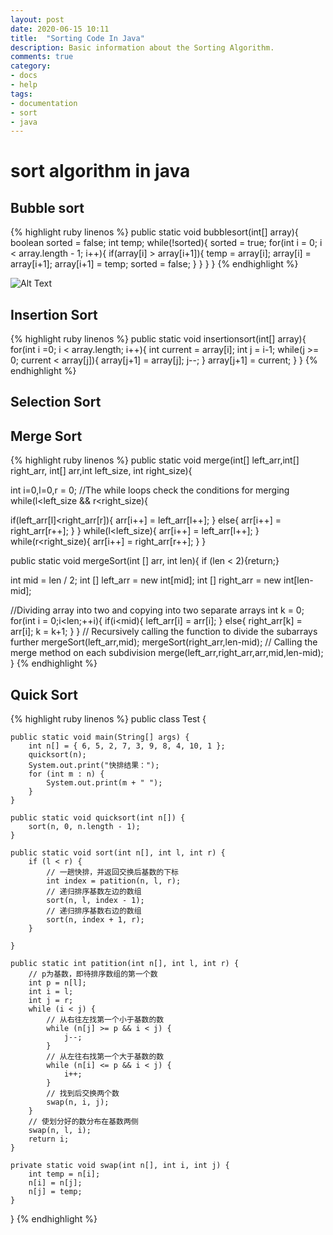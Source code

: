 ```yaml
---
layout: post
date: 2020-06-15 10:11
title:  "Sorting Code In Java"
description: Basic information about the Sorting Algorithm.
comments: true
category: 
- docs
- help
tags:
- documentation
- sort
- java
---
```



# sort algorithm in java

## Bubble sort
{% highlight ruby linenos %}
public static void bubblesort(int[] array){
	boolean sorted = false;
	int temp;
	while(!sorted){
		sorted = true;
		for(int i = 0; i < array.length - 1; i++){
			if(array[i] > array[i+1]){
				temp = array[i];
				array[i] = array[i+1];
				array[i+1] = temp;
				sorted = false;
			}
		}
	}
} 
{% endhighlight %}

![Alt Text](https://images.unsplash.com/photo-1449247709967-d4461a6a6103?ixlib=rb-0.3.5&q=80&fm=jpg&crop=entropy&s=d1b9ba0f56bbb8a965d26e8c4177f4af)
<!--more-->
## Insertion Sort
{% highlight ruby linenos %}
public static void insertionsort(int[] array){
	for(int i =0; i < array.length; i++){
		int current = array[i];
		int j = i-1;
		while(j >= 0; current < array[j]){
			array[j+1] = array[j];
			j--;
		}
		array[j+1] = current;
	}
}
{% endhighlight %}

## Selection Sort


## Merge Sort
{% highlight ruby linenos %}
public static void merge(int[] left_arr,int[] right_arr, int[] arr,int left_size, int right_size){

int i=0,l=0,r = 0;
//The while loops check the conditions for merging
while(l<left_size && r<right_size){

  if(left_arr[l]<right_arr[r]){
      arr[i++] = left_arr[l++];
  }
  else{
      arr[i++] = right_arr[r++];
  }
}
while(l<left_size){
  arr[i++] = left_arr[l++];
}
while(r<right_size){
arr[i++] = right_arr[r++];
}
}

public static void mergeSort(int [] arr, int len){
if (len < 2){return;}

int mid = len / 2;
int [] left_arr = new int[mid];
int [] right_arr = new int[len-mid];

//Dividing array into two and copying into two separate arrays
int k = 0;
for(int i = 0;i<len;++i){
  if(i<mid){
      left_arr[i] = arr[i];
  }
  else{
      right_arr[k] = arr[i];
      k = k+1;
  }
}
// Recursively calling the function to divide the subarrays further
mergeSort(left_arr,mid);
mergeSort(right_arr,len-mid);
// Calling the merge method on each subdivision
merge(left_arr,right_arr,arr,mid,len-mid);
}
{% endhighlight %}

## Quick Sort
{% highlight ruby linenos %}
public class Test {

	public static void main(String[] args) {
		int n[] = { 6, 5, 2, 7, 3, 9, 8, 4, 10, 1 };
		quicksort(n);
		System.out.print("快排结果：");
		for (int m : n) {
			System.out.print(m + " ");
		}
	}

	public static void quicksort(int n[]) {
		sort(n, 0, n.length - 1);
	}

	public static void sort(int n[], int l, int r) {
		if (l < r) {
			// 一趟快排，并返回交换后基数的下标
			int index = patition(n, l, r);
			// 递归排序基数左边的数组
			sort(n, l, index - 1);
			// 递归排序基数右边的数组
			sort(n, index + 1, r);
		}

	}

	public static int patition(int n[], int l, int r) {
		// p为基数，即待排序数组的第一个数
		int p = n[l];
		int i = l;
		int j = r;
		while (i < j) {
			// 从右往左找第一个小于基数的数
			while (n[j] >= p && i < j) {
				j--;
			}
			// 从左往右找第一个大于基数的数
			while (n[i] <= p && i < j) {
				i++;
			}
			// 找到后交换两个数
			swap(n, i, j);
		}
		// 使划分好的数分布在基数两侧
		swap(n, l, i);
		return i;
	}

	private static void swap(int n[], int i, int j) {
		int temp = n[i];
		n[i] = n[j];
		n[j] = temp;
	}

}
{% endhighlight %}
